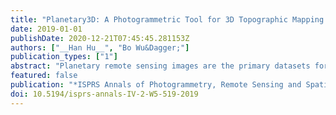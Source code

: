 ```yaml
---
title: "Planetary3D: A Photogrammetric Tool for 3D Topographic Mapping of Planetary Bodies"
date: 2019-01-01
publishDate: 2020-12-21T07:45:45.281153Z
authors: ["__Han Hu__", "Bo Wu&Dagger;"]
publication_types: ["1"]
abstract: "Planetary remote sensing images are the primary datasets for high-resolution topographic mapping and modeling of the planetary surfaces. However, unlike the mapping satellites for Earth observations, cameras onboard the planetary satellites generally present special imaging geometries and configurations, which makes the stereo photogrammetric process difficult and requires a large number of manual interactions. At the Hong Kong Polytechnic University, we developed a unified photogrammetric software system, namely Planetary3D, for 3D topographic mapping modeling of various planetary bodies using images collected by various sensors. Planetary3D consists of three modules, including: (1) the pre-processing module to deliver standardized image products, (2) the bundle adjustment module to alleviate the inconsistencies between the images and possibly the reference frame, and (3) the dense image matching module to create pixel-wise image matches and produce high quality topographic models. Examples of using three changeling datasets, including the MRO CTX, MRO HiRISE and Chang'E-2 images, have revealed that the automatic pipeline of Planetary3D can produce high-quality digital elevation models (DEMs) with favorable performances. Notably, the notorious jitter effects visible on HiRISE images can be effectively removed and good consistencies with the reference DEMs are found for the test datasets by the Planetary3D pipeline."
featured: false
publication: "*ISPRS Annals of Photogrammetry, Remote Sensing and Spatial Information Sciences*"
doi: 10.5194/isprs-annals-IV-2-W5-519-2019 
---
```


